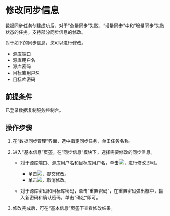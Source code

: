 # 修改同步信息<a name="drs_10_0016"></a>

数据同步任务创建成功后，对于“全量同步”失败、“增量同步”中和“增量同步”失败状态的任务，支持部分同步信息的修改。

对于如下的同步信息，您可以进行修改。

-   源库端口
-   源库用户名
-   源库密码
-   目标库用户名
-   目标库密码

## 前提条件<a name="section16256919193311"></a>

已登录数据复制服务控制台。

## 操作步骤<a name="section17751227103517"></a>

1.  在“数据同步管理“界面，选中指定同步任务，单击任务名称。
2.  进入“基本信息”页签，在“同步信息“模块下，选择需要修改的同步信息。
    -   对于源库端口、源库用户名和目标库用户名，单击![](figures/edit-port.png)，进行修改即可。
        -   单击![](figures/kwx318612-GAUSS-DBaaS-image-a3c7a6c3-7516-4c36-890d-6898edfe2ca9-5.png)，提交修改。
        -   单击![](figures/kwx318612-GAUSS-DBaaS-image-19240b98-7879-4974-9a25-c7c1072f8abf-6.png)，取消修改。

    -   对于源库密码和目标库密码，单击“重置密码“，在重置密码弹出框中，输入新密码和确认密码，单击“确定“即可。

3.  修改完成后，可在“基本信息”页签下查看修改结果。

